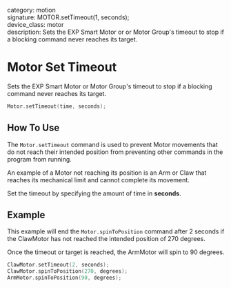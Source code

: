 category: motion  
signature: MOTOR.setTimeout(1, seconds);  
device_class: motor  
description: Sets the EXP Smart Motor or or Motor Group's timeout to stop if a blocking command never reaches its target.  

# Motor Set Timeout

Sets the EXP Smart Motor or Motor Group's timeout to stop if a blocking command never reaches its target.  

```cpp
Motor.setTimeout(time, seconds);
```

## How To Use

The `Motor.setTimeout` command is used to prevent Motor movements that do not reach their intended position from preventing other commands in the program from running. 

An example of a Motor not reaching its position is an Arm or Claw that reaches its mechanical limit and cannot complete its movement.

Set the timeout by specifying the amount of time in **seconds**.

## Example

This example will end the `Motor.spinToPosition` command after 2 seconds if the ClawMotor has not reached the intended position of 270 degrees. 

Once the timeout or target is reached, the ArmMotor will spin to 90 degrees.

```cpp
ClawMotor.setTimeout(2, seconds);
ClawMotor.spinToPosition(270, degrees);
ArmMotor.spinToPosition(90, degrees);
```

<advanced>
</advanced>